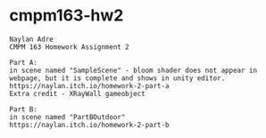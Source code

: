 # cmpm163-hw2
    Naylan Adre
    CMPM 163 Homework Assignment 2

    Part A:
    in scene named "SampleScene" - bloom shader does not appear in webpage, but it is complete and shows in unity editor.
    https://naylan.itch.io/homework-2-part-a
    Extra credit - XRayWall gameobject

    Part B:
    in scene named "PartBOutdoor"
    https://naylan.itch.io/homework-2-part-b
